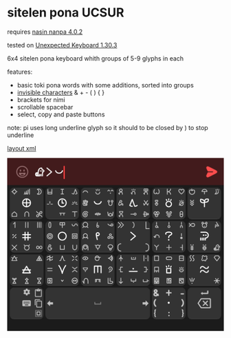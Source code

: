 # sitelen pona UCSUR
requires [nasin nanpa 4.0.2](https://github.com/etbcor/nasin-nanpa/releases/tag/n4.0.2)

tested on [Unexpected Keyboard 1.30.3](https://github.com/Julow/Unexpected-Keyboard/releases/tag/1.30.3)

6x4 sitelen pona keyboard whith groups of 5-9 glyphs in each

features:
- basic toki pona words with some additions, sorted into groups
- [invisible characters](https://github.com/etbcor/nasin-nanpa?tab=readme-ov-file#ligatures) & + - ( ) { }
- brackets for nimi
- scrollable spacebar
- select, copy and paste buttons

note: pi uses long underline glyph so it should to be closed by ) to stop underline

[layout xml](sitelen-pona-ucsur.xml)

![](screenshots/sitelen-pona-ucsur.png)
